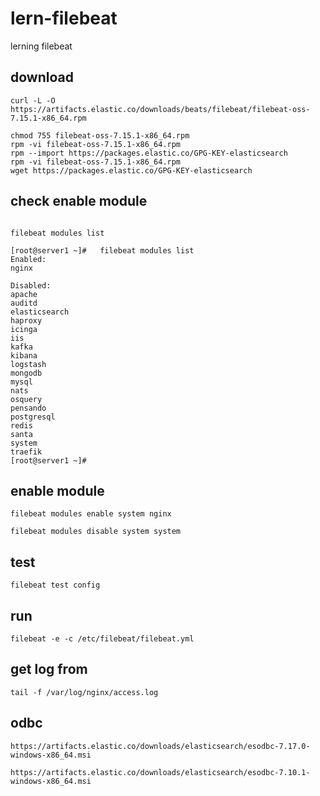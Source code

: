 # lern-filebeat
lerning filebeat

## download
````
curl -L -O https://artifacts.elastic.co/downloads/beats/filebeat/filebeat-oss-7.15.1-x86_64.rpm

chmod 755 filebeat-oss-7.15.1-x86_64.rpm
rpm -vi filebeat-oss-7.15.1-x86_64.rpm
rpm --import https://packages.elastic.co/GPG-KEY-elasticsearch
rpm -vi filebeat-oss-7.15.1-x86_64.rpm
wget https://packages.elastic.co/GPG-KEY-elasticsearch
````

## check enable module

````

filebeat modules list

[root@server1 ~]#   filebeat modules list
Enabled:
nginx

Disabled:
apache
auditd
elasticsearch
haproxy
icinga
iis
kafka
kibana
logstash
mongodb
mysql
nats
osquery
pensando
postgresql
redis
santa
system
traefik
[root@server1 ~]#
````

## enable module

````
filebeat modules enable system nginx

filebeat modules disable system system
````

## test
````
filebeat test config
````

## run

````
filebeat -e -c /etc/filebeat/filebeat.yml
````
## get log from
````
tail -f /var/log/nginx/access.log
````

## odbc
````
https://artifacts.elastic.co/downloads/elasticsearch/esodbc-7.17.0-windows-x86_64.msi

https://artifacts.elastic.co/downloads/elasticsearch/esodbc-7.10.1-windows-x86_64.msi
````
